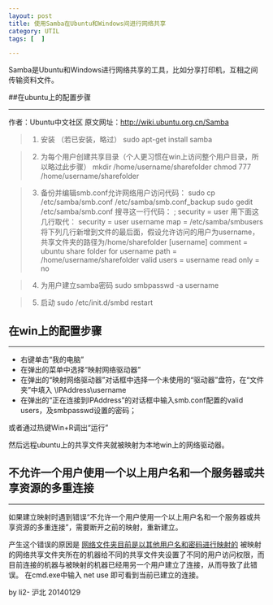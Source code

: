 ```yaml
---
layout: post
title: 使用Samba在Ubuntu和Windows间进行网络共享
category: UTIL
tags: [  ]

---
```


Samba是Ubuntu和Windows进行网络共享的工具，比如分享打印机，互相之间传输资料文件。

##在ubuntu上的配置步骤

------
作者：Ubuntu中文社区
原文网址：http://wiki.ubuntu.org.cn/Samba

> 1. 安装 （若已安装，略过）
sudo apt-get install samba

> 2. 为每个用户创建共享目录（个人更习惯在win上访问整个用户目录，所以略过此步骤）
mkdir /home/username/sharefolder
chmod 777 /home/username/sharefolder

> 3. 备份并编辑smb.conf允许网络用户访问代码：
sudo cp /etc/samba/smb.conf /etc/samba/smb.conf_backup
sudo gedit /etc/samba/smb.conf
搜寻这一行代码：
; security = user
用下面这几行取代：
security = user
username map = /etc/samba/smbusers 
将下列几行新增到文件的最后面，假设允许访问的用户为username，共享文件夹的路径为/home/sharefolder
[username]
comment = ubuntu share folder for username
path = /home/username/sharefolder
valid users = username
read only = no  

> 4. 为用户建立samba密码
sudo smbpasswd -a username 

> 5. 启动
sudo /etc/init.d/smbd restart



## 在win上的配置步骤

------

- 右键单击“我的电脑”
- 在弹出的菜单中选择“映射网络驱动器”
- 在弹出的“映射网络驱动器”对话框中选择一个未使用的“驱动器”盘符，在“文件夹”中填入 \\IPAddress\username
- 在弹出的“正在连接到IPAddress”的对话框中输入smb.conf配置的valid users，及smbpasswd设置的密码；

或者通过热键Win+R调出“运行”


然后远程ubuntu上的共享文件夹就被映射为本地win上的网络驱动器。


## 不允许一个用户使用一个以上用户名和一个服务器或共享资源的多重连接

------
如果建立映射时遇到错误“不允许一个用户使用一个以上用户名和一个服务器或共享资源的多重连接”，需要断开之前的映射，重新建立。

产生这个错误的原因是 [网络文件夹目前是以其他用户名和密码进行映射的](http://blog.csdn.net/nxx_168/article/details/7522303)
被映射的网络共享文件夹所在的机器给不同的共享文件夹设置了不同的用户访问权限，而目前连接的机器与被映射的机器已经用另一个用户建立了连接，从而导致了此错误。
在cmd.exe中输入 net use 即可看到当前已建立的连接。


by li2- 沪北 20140129